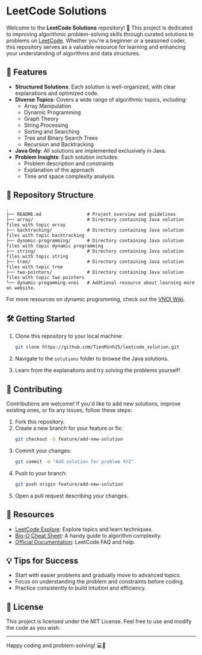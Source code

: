 # LeetCode Solutions

Welcome to the **LeetCode Solutions** repository! 🚀 This project is dedicated to improving algorithmic problem-solving skills through curated solutions to problems on [LeetCode](https://leetcode.com/). Whether you're a beginner or a seasoned coder, this repository serves as a valuable resource for learning and enhancing your understanding of algorithms and data structures.

## 🌟 Features

- **Structured Solutions**: Each solution is well-organized, with clear explanations and optimized code.
- **Diverse Topics**: Covers a wide range of algorithmic topics, including:
  - Array Manipulation
  - Dynamic Programming
  - Graph Theory
  - String Processing
  - Sorting and Searching
  - Tree and Binary Search Trees
  - Recursion and Backtracking
- **Java Only**: All solutions are implemented exclusively in Java.
- **Problem Insights**: Each solution includes:
  - Problem description and constraints
  - Explanation of the approach
  - Time and space complexity analysis

## 📂 Repository Structure

```plaintext
.
├── README.md                 # Project overview and guidelines
├── array/                    # Directory containing Java solution files with topic array
├── backtracking/             # Directory containing Java solution files with topic backtracking
├── dynamic-programming/      # Directory containing Java solution files with topic dynamic programming
├── string/                   # Directory containing Java solution files with topic string
├── tree/                     # Directory containing Java solution files with topic tree
├── two-pointers/             # Directory containing Java solution files with topic two pointers
└── dynamic-progamming-vnoi   # Addtional resource about learning more on website.
```
For more resources on dynamic programming, check out the [VNOI Wiki](https://wiki.vnoi.info/).

## 🛠 Getting Started

1. Clone this repository to your local machine:

   ```bash
   git clone https://github.com/TienMinh25/leetcode_solution.git
   ```

2. Navigate to the `solutions` folder to browse the Java solutions.

3. Learn from the explanations and try solving the problems yourself!

## 🧩 Contributing

Contributions are welcome! If you'd like to add new solutions, improve existing ones, or fix any issues, follow these steps:

1. Fork this repository.
2. Create a new branch for your feature or fix:
   ```bash
   git checkout -b feature/add-new-solution
   ```
3. Commit your changes:
   ```bash
   git commit -m "Add solution for problem XYZ"
   ```
4. Push to your branch:
   ```bash
   git push origin feature/add-new-solution
   ```
5. Open a pull request describing your changes.

## 📖 Resources

- [LeetCode Explore](https://leetcode.com/explore/): Explore topics and learn techniques.
- [Big-O Cheat Sheet](https://www.bigocheatsheet.com/): A handy guide to algorithm complexity.
- [Official Documentation](https://leetcode.com/faq/): LeetCode FAQ and help.

## 💡 Tips for Success

- Start with easier problems and gradually move to advanced topics.
- Focus on understanding the problem and constraints before coding.
- Practice consistently to build intuition and efficiency.

## 📜 License

This project is licensed under the MIT License. Feel free to use and modify the code as you wish.

---

Happy coding and problem-solving! 💻🎉
